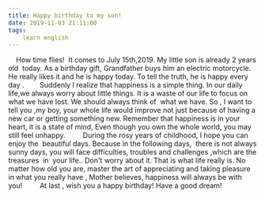 ```yaml
---
title: Happy birthday to my son!
date: 2019-11-03 21:11:00
tags:
    learn english
---
```

    How time flies!  It comes to July 15th,2019. My little son is already 2 years old  today. As a birthday gift, Grandfather buys him an electric motorcycle. He really likes it and he is happy today. To tell the truth, he is happy every day .        Suddenly I realize that happiness is a simple thing. In our daily life,we always worry about little things. It is a waste of our life to focus on what we have lost. We should always think of  what we have. So , I want to tell you ,my boy, your whole life would improve not just because of having a new car or getting something new. Remember that happiness is in your heart, it is a state of mind, Even though you own the whole world, you may still feel unhappy.         During the rosy years of childhood, I hope you can enjoy the  beautiful days. Because in the following days,  there is not always sunny days, you will face difficulties, troubles and challenges ,which are the treasures  in  your life.. Don't worry about it. That is what life really is. No matter how old you are, master the art of appreciating and taking pleasure in what you really have , Mother believes, happiness will always be with you!         At last , wish you a happy birthday! Have a good dream!                                                                                                 